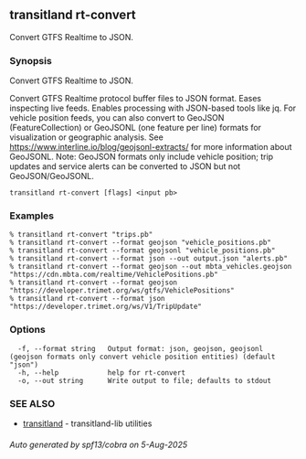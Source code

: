 ## transitland rt-convert

Convert GTFS Realtime to JSON.

### Synopsis

Convert GTFS Realtime to JSON.

Convert GTFS Realtime protocol buffer files to JSON format. Eases inspecting live feeds. Enables processing with JSON-based tools like jq. For vehicle position feeds, you can also convert to GeoJSON (FeatureCollection) or GeoJSONL (one feature per line) formats for visualization or geographic analysis. See https://www.interline.io/blog/geojsonl-extracts/ for more information about GeoJSONL. Note: GeoJSON formats only include vehicle position; trip updates and service alerts can be converted to JSON but not GeoJSON/GeoJSONL.

```
transitland rt-convert [flags] <input pb>
```

### Examples

```
% transitland rt-convert "trips.pb"
% transitland rt-convert --format geojson "vehicle_positions.pb"
% transitland rt-convert --format geojsonl "vehicle_positions.pb"
% transitland rt-convert --format json --out output.json "alerts.pb"
% transitland rt-convert --format geojson --out mbta_vehicles.geojson "https://cdn.mbta.com/realtime/VehiclePositions.pb"
% transitland rt-convert --format geojson "https://developer.trimet.org/ws/gtfs/VehiclePositions"
% transitland rt-convert --format json "https://developer.trimet.org/ws/V1/TripUpdate"
```

### Options

```
  -f, --format string   Output format: json, geojson, geojsonl (geojson formats only convert vehicle position entities) (default "json")
  -h, --help            help for rt-convert
  -o, --out string      Write output to file; defaults to stdout
```

### SEE ALSO

* [transitland](transitland.md)	 - transitland-lib utilities

###### Auto generated by spf13/cobra on 5-Aug-2025
